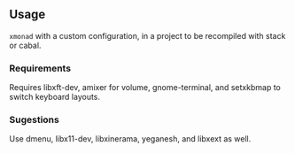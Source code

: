 ## Usage

`xmonad` with a custom configuration, in a project to be recompiled with stack or cabal.

### Requirements
Requires libxft-dev, amixer for volume, gnome-terminal, and setxkbmap to switch keyboard layouts.

### Sugestions
Use dmenu, libx11-dev, libxinerama, yeganesh, and libxext as well. 
